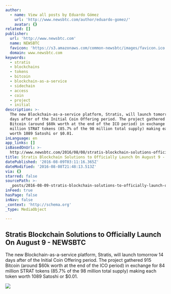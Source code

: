 ```yaml
---
author:
  - name: View all posts by Eduardo Gómez
    url: 'http://www.newsbtc.com/author/eduardo-gomez/'
    avatar: {}
related: []
publisher:
  url: 'http://www.newsbtc.com'
  name: NEWSBTC
  favicon: 'https://s3.amazonaws.com/common-newsbtc/images/favicon.ico'
  domain: www.newsbtc.com
keywords:
  - stratis
  - blockchains
  - tokens
  - bitcoin
  - blockchain-as-a-service
  - sidechain
  - access
  - coin
  - project
  - initial
description: >-
  The new Blockchain-as-a-service platform, Stratis, will launch tomorrow 14
  days after of the Initial Coin Offering period. The project gathered 915
  Bitcoin (around $60k worth at the end of the ICO period) in exchange for 84
  million STRAT tokens (85.7% of the 98 million total supply) making each token
  worth 1089 Satoshi or $0.01.
inLanguage: en
app_links: []
isBasedOnUrl: >-
  http://www.newsbtc.com/2016/08/08/stratis-blockchain-solutions-officially-launch-august-9/
title: Stratis Blockchain Solutions to Officially Launch On August 9 - NEWSBTC
datePublished: '2016-08-09T03:11:16.365Z'
dateModified: '2016-08-08T21:48:13.513Z'
via: {}
starred: false
sourcePath: >-
  _posts/2016-08-09-stratis-blockchain-solutions-to-officially-launch-on-august.md
inFeed: true
hasPage: false
inNav: false
_context: 'http://schema.org'
_type: MediaObject

---
```

<article style=""><h1>Stratis Blockchain Solutions to Officially Launch On August 9 - NEWSBTC</h1><p>The new Blockchain-as-a-service platform, Stratis, will launch tomorrow 14 days after of the Initial Coin Offering period. The project gathered 915 Bitcoin (around $60k worth at the end of the ICO period) in exchange for 84 million STRAT tokens (85.7% of the 98 million total supply) making each token worth 1089 Satoshi or $0.01.</p><img src="http://s3.amazonaws.com/main-newsbtc-images/2016/08/08221828/Stratis.png" /></article>